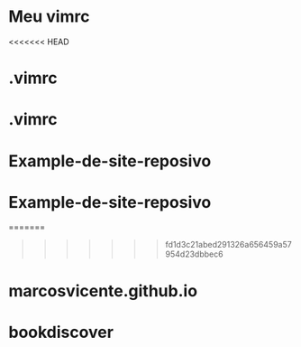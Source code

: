 # Meu vimrc
<<<<<<< HEAD
# .vimrc
# .vimrc
# Example-de-site-reposivo
# Example-de-site-reposivo
=======

>>>>>>> fd1d3c21abed291326a656459a57954d23dbbec6
# marcosvicente.github.io
# bookdiscover
